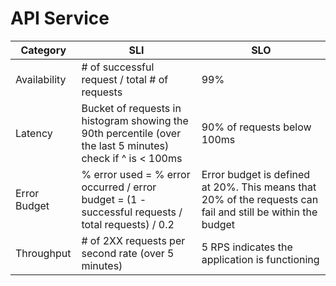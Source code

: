 # API Service

| Category     | SLI                                                                                                                | SLO                                                                                                         |
|--------------|--------------------------------------------------------------------------------------------------------------------|-------------------------------------------------------------------------------------------------------------|
| Availability | # of successful request / total # of requests                                                                      | 99%                                                                                                         |
| Latency      | Bucket of requests in histogram showing the 90th percentile (over the last 5 minutes)  <br/> check if ^ is < 100ms | 90% of requests below 100ms                                                                                 |
| Error Budget | % error used = % error occurred / error budget = (1 - successful requests / total requests) / 0.2                  | Error budget is defined at 20%. This means that 20% of the requests can fail and still be within the budget |
| Throughput   | # of 2XX requests per second rate (over 5 minutes)                                                                 | 5 RPS indicates the application is functioning                                                              |
